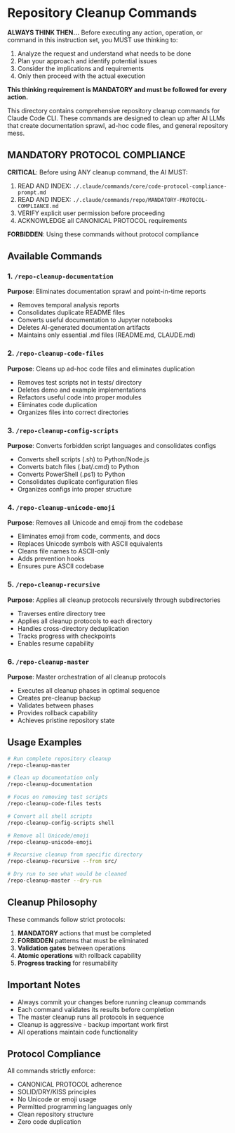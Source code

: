 # Repository Cleanup Commands

**ALWAYS THINK THEN...** Before executing any action, operation, or command in this instruction set, you MUST use thinking to:

1. Analyze the request and understand what needs to be done
2. Plan your approach and identify potential issues
3. Consider the implications and requirements
4. Only then proceed with the actual execution

**This thinking requirement is MANDATORY and must be followed for every action.**

This directory contains comprehensive repository cleanup commands for Claude Code CLI. These commands are designed to clean up after AI LLMs that create documentation sprawl, ad-hoc code files, and general repository mess.

## MANDATORY PROTOCOL COMPLIANCE

**CRITICAL**: Before using ANY cleanup command, the AI MUST:

1. READ AND INDEX: `./.claude/commands/core/code-protocol-compliance-prompt.md`
2. READ AND INDEX: `./.claude/commands/repo/MANDATORY-PROTOCOL-COMPLIANCE.md`
3. VERIFY explicit user permission before proceeding
4. ACKNOWLEDGE all CANONICAL PROTOCOL requirements

**FORBIDDEN**: Using these commands without protocol compliance

## Available Commands

### 1. `/repo-cleanup-documentation`

**Purpose**: Eliminates documentation sprawl and point-in-time reports

- Removes temporal analysis reports
- Consolidates duplicate README files
- Converts useful documentation to Jupyter notebooks
- Deletes AI-generated documentation artifacts
- Maintains only essential .md files (README.md, CLAUDE.md)

### 2. `/repo-cleanup-code-files`

**Purpose**: Cleans up ad-hoc code files and eliminates duplication

- Removes test scripts not in tests/ directory
- Deletes demo and example implementations
- Refactors useful code into proper modules
- Eliminates code duplication
- Organizes files into correct directories

### 3. `/repo-cleanup-config-scripts`

**Purpose**: Converts forbidden script languages and consolidates configs

- Converts shell scripts (.sh) to Python/Node.js
- Converts batch files (.bat/.cmd) to Python
- Converts PowerShell (.ps1) to Python
- Consolidates duplicate configuration files
- Organizes configs into proper structure

### 4. `/repo-cleanup-unicode-emoji`

**Purpose**: Removes all Unicode and emoji from the codebase

- Eliminates emoji from code, comments, and docs
- Replaces Unicode symbols with ASCII equivalents
- Cleans file names to ASCII-only
- Adds prevention hooks
- Ensures pure ASCII codebase

### 5. `/repo-cleanup-recursive`

**Purpose**: Applies all cleanup protocols recursively through subdirectories

- Traverses entire directory tree
- Applies all cleanup protocols to each directory
- Handles cross-directory deduplication
- Tracks progress with checkpoints
- Enables resume capability

### 6. `/repo-cleanup-master`

**Purpose**: Master orchestration of all cleanup protocols

- Executes all cleanup phases in optimal sequence
- Creates pre-cleanup backup
- Validates between phases
- Provides rollback capability
- Achieves pristine repository state

## Usage Examples

```bash
# Run complete repository cleanup
/repo-cleanup-master

# Clean up documentation only
/repo-cleanup-documentation

# Focus on removing test scripts
/repo-cleanup-code-files tests

# Convert all shell scripts
/repo-cleanup-config-scripts shell

# Remove all Unicode/emoji
/repo-cleanup-unicode-emoji

# Recursive cleanup from specific directory
/repo-cleanup-recursive --from src/

# Dry run to see what would be cleaned
/repo-cleanup-master --dry-run
```

## Cleanup Philosophy

These commands follow strict protocols:

1. **MANDATORY** actions that must be completed
2. **FORBIDDEN** patterns that must be eliminated
3. **Validation gates** between operations
4. **Atomic operations** with rollback capability
5. **Progress tracking** for resumability

## Important Notes

- Always commit your changes before running cleanup commands
- Each command validates its results before completion
- The master cleanup runs all protocols in sequence
- Cleanup is aggressive - backup important work first
- All operations maintain code functionality

## Protocol Compliance

All commands strictly enforce:

- CANONICAL PROTOCOL adherence
- SOLID/DRY/KISS principles
- No Unicode or emoji usage
- Permitted programming languages only
- Clean repository structure
- Zero code duplication
